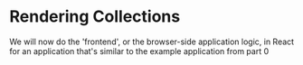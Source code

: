 # Rendering Collections

We will now do the 'frontend', or the browser-side application logic, in React for an application that's similar to the example application from part 0
